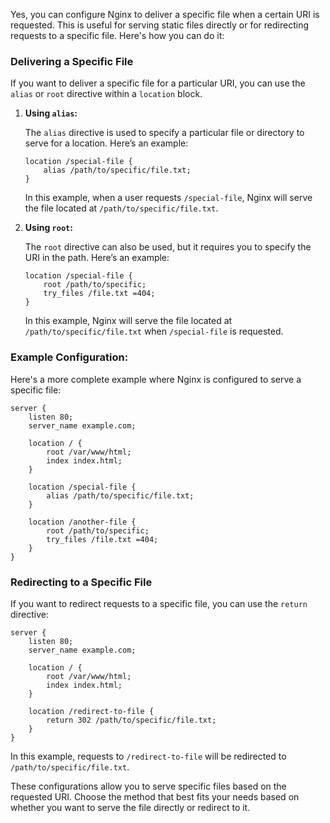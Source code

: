 Yes, you can configure Nginx to deliver a specific file when a certain URI is requested. This is useful for serving static files directly or for redirecting requests to a specific file. Here's how you can do it:

### Delivering a Specific File

If you want to deliver a specific file for a particular URI, you can use the `alias` or `root` directive within a `location` block.

1. **Using `alias`:**

   The `alias` directive is used to specify a particular file or directory to serve for a location. Here’s an example:

   ```nginx
   location /special-file {
       alias /path/to/specific/file.txt;
   }
   ```

   In this example, when a user requests `/special-file`, Nginx will serve the file located at `/path/to/specific/file.txt`.

2. **Using `root`:**

   The `root` directive can also be used, but it requires you to specify the URI in the path. Here’s an example:

   ```nginx
   location /special-file {
       root /path/to/specific;
       try_files /file.txt =404;
   }
   ```

   In this example, Nginx will serve the file located at `/path/to/specific/file.txt` when `/special-file` is requested.

### Example Configuration:

Here's a more complete example where Nginx is configured to serve a specific file:

```nginx
server {
    listen 80;
    server_name example.com;

    location / {
        root /var/www/html;
        index index.html;
    }

    location /special-file {
        alias /path/to/specific/file.txt;
    }

    location /another-file {
        root /path/to/specific;
        try_files /file.txt =404;
    }
}
```

### Redirecting to a Specific File

If you want to redirect requests to a specific file, you can use the `return` directive:

```nginx
server {
    listen 80;
    server_name example.com;

    location / {
        root /var/www/html;
        index index.html;
    }

    location /redirect-to-file {
        return 302 /path/to/specific/file.txt;
    }
}
```

In this example, requests to `/redirect-to-file` will be redirected to `/path/to/specific/file.txt`.

These configurations allow you to serve specific files based on the requested URI. Choose the method that best fits your needs based on whether you want to serve the file directly or redirect to it.